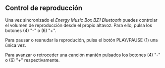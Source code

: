 ## Control de reproducción

Una vez sincronizado el *Energy Music Box BZ1 Bluetooth* puedes controlar el volumen de reproducción desde el propio altavoz. Para ello,  pulsa los botones (4) "-" o (6) "+".

Para pausar o reanudar la reprodución, pulsa el botón PLAY/PAUSE (1) una única vez.

Para avanzar o retroceder una canción mantén pulsados los botones (4) "-" o (6) "+" respectivamente. 
